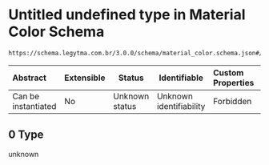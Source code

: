 # Untitled undefined type in Material Color Schema

```txt
https://schema.legytma.com.br/3.0.0/schema/material_color.schema.json#/properties/swatch/examples/0
```




| Abstract            | Extensible | Status         | Identifiable            | Custom Properties | Additional Properties | Access Restrictions | Defined In                                                                                  |
| :------------------ | ---------- | -------------- | ----------------------- | :---------------- | --------------------- | ------------------- | ------------------------------------------------------------------------------------------- |
| Can be instantiated | No         | Unknown status | Unknown identifiability | Forbidden         | Allowed               | none                | [material_color.schema.json\*](../schema/material_color.schema.json) |

## 0 Type

unknown
